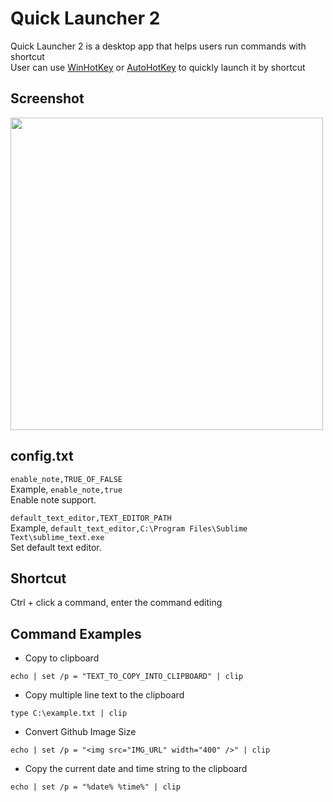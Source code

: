 
Quick Launcher 2
================

Quick Launcher 2 is a desktop app that helps users run commands with shortcut  
User can use [WinHotKey](https://directedge.us/content/winhotkey/) or [AutoHotKey](https://www.autohotkey.com/) to quickly launch it by shortcut


Screenshot
----------

<img src="https://github.com/lhypds/quick-launcher-2/assets/4526937/ab86a4ca-0a10-464b-9c06-4b30fa870b54" width="500" />


config.txt
----------

`enable_note,TRUE_OF_FALSE`  
Example, `enable_note,true`  
Enable note support.  

`default_text_editor,TEXT_EDITOR_PATH`  
Example, `default_text_editor,C:\Program Files\Sublime Text\sublime_text.exe`  
Set default text editor.  


Shortcut
--------

Ctrl + click a command, enter the command editing  


Command Examples
----------------

* Copy to clipboard  

```
echo | set /p = "TEXT_TO_COPY_INTO_CLIPBOARD" | clip
```

* Copy multiple line text to the clipboard  

```
type C:\example.txt | clip
```

* Convert Github Image Size  

```
echo | set /p = "<img src="IMG_URL" width="400" />" | clip 
```

* Copy the current date and time string to the clipboard  

```
echo | set /p = "%date% %time%" | clip 
```
